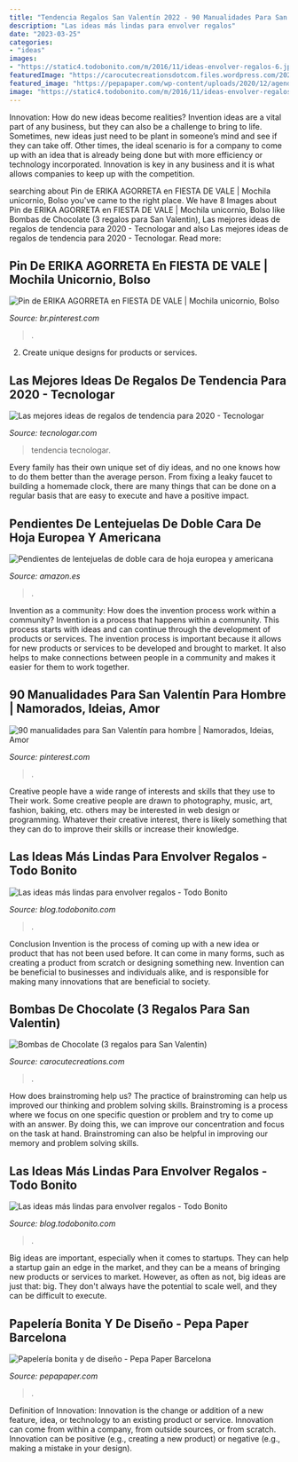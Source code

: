 ```yaml
---
title: "Tendencia Regalos San Valentín 2022 - 90 Manualidades Para San Valentín Para Hombre"
description: "Las ideas más lindas para envolver regalos"
date: "2023-03-25"
categories:
- "ideas"
images:
- "https://static4.todobonito.com/m/2016/11/ideas-envolver-regalos-6.jpg"
featuredImage: "https://carocutecreationsdotcom.files.wordpress.com/2021/06/c89a2-wp-16130699276647444766847011489684-e1623184131508.jpg?w=1200"
featured_image: "https://pepapaper.com/wp-content/uploads/2020/12/agendas-rifle-paper-co-1024x1024.jpg"
image: "https://static4.todobonito.com/m/2016/11/ideas-envolver-regalos-13.jpg"
---
```



Innovation: How do new ideas become realities?
Invention ideas are a vital part of any business, but they can also be a challenge to bring to life. Sometimes, new ideas just need to be plant in someone’s mind and see if they can take off. Other times, the ideal scenario is for a company to come up with an idea that is already being done but with more efficiency or technology incorporated. Innovation is key in any business and it is what allows companies to keep up with the competition.

	

		
searching about Pin de ERIKA AGORRETA en FIESTA DE VALE | Mochila unicornio, Bolso you've came to the right place. We have 8 Images about Pin de ERIKA AGORRETA en FIESTA DE VALE | Mochila unicornio, Bolso like Bombas de Chocolate (3 regalos para San Valentin), Las mejores ideas de regalos de tendencia para 2020 - Tecnologar and also Las mejores ideas de regalos de tendencia para 2020 - Tecnologar. Read more:
		
    
## Pin De ERIKA AGORRETA En FIESTA DE VALE | Mochila Unicornio, Bolso

<img loading=lazy src="https://i.pinimg.com/originals/72/df/cf/72dfcfb7aeac5f245d199b882fc05e5c.jpg" onerror="this.onerror=null;this.src='https://tse1.mm.bing.net/th?id=OIP.qg7Xo7Bh9mvqmXi91sNYjgHaGm&amp;pid=15.1';" alt="Pin de ERIKA AGORRETA en FIESTA DE VALE | Mochila unicornio, Bolso">

_Source: br.pinterest.com_

>. 

	

2. Create unique designs for products or services.

    
## Las Mejores Ideas De Regalos De Tendencia Para 2020 - Tecnologar

<img loading=lazy src="https://tecnologar.com/wp-content/uploads/gift-ideas-1200x628-1024x495.jpg" onerror="this.onerror=null;this.src='https://tse3.mm.bing.net/th?id=OIP.g_E-MgxBUL4SPv044UsXFAHaDl&amp;pid=15.1';" alt="Las mejores ideas de regalos de tendencia para 2020 - Tecnologar">

_Source: tecnologar.com_

>tendencia tecnologar. 

	

Every family has their own unique set of diy ideas, and no one knows how to do them better than the average person. From fixing a leaky faucet to building a homemade clock, there are many things that can be done on a regular basis that are easy to execute and have a positive impact.

    
## Pendientes De Lentejuelas De Doble Cara De Hoja Europea Y Americana

<img loading=lazy src="https://images-na.ssl-images-amazon.com/images/I/51LWd7qd0xL._AC_UY500_.jpg" onerror="this.onerror=null;this.src='https://tse3.mm.bing.net/th?id=OIP.nVxFEQPmUA2WWu4quypCpgAAAA&amp;pid=15.1';" alt="Pendientes de lentejuelas de doble cara de hoja europea y americana">

_Source: amazon.es_

>. 

	

Invention as a community: How does the invention process work within a community?
Invention is a process that happens within a community. This process starts with ideas and can continue through the development of products or services. The invention process is important because it allows for new products or services to be developed and brought to market. It also helps to make connections between people in a community and makes it easier for them to work together.

    
## 90 Manualidades Para San Valentín Para Hombre | Namorados, Ideias, Amor

<img loading=lazy src="https://i.pinimg.com/736x/f5/23/50/f52350103a402327e49b500e299b1691.jpg" onerror="this.onerror=null;this.src='https://tse3.mm.bing.net/th?id=OIP.BpOjUvLsGVg6ngGgyuBZVAHaFj&amp;pid=15.1';" alt="90 manualidades para San Valentín para hombre | Namorados, Ideias, Amor">

_Source: pinterest.com_

>. 

	

Creative people have a wide range of interests and skills that they use to Their work. Some creative people are drawn to photography, music, art, fashion, baking, etc. others may be interested in web design or programming. Whatever their creative interest, there is likely something that they can do to improve their skills or increase their knowledge.

    
## Las Ideas Más Lindas Para Envolver Regalos - Todo Bonito

<img loading=lazy src="https://static4.todobonito.com/m/2016/11/ideas-envolver-regalos-13.jpg" onerror="this.onerror=null;this.src='https://tse3.mm.bing.net/th?id=OIP.vYM8rZtu6-CMWW1IG00d9wHaNZ&amp;pid=15.1';" alt="Las ideas más lindas para envolver regalos - Todo Bonito">

_Source: blog.todobonito.com_

>. 

	

Conclusion
Invention is the process of coming up with a new idea or product that has not been used before. It can come in many forms, such as creating a product from scratch or designing something new. Invention can be beneficial to businesses and individuals alike, and is responsible for making many innovations that are beneficial to society.

    
## Bombas De Chocolate (3 Regalos Para San Valentin)

<img loading=lazy src="https://carocutecreationsdotcom.files.wordpress.com/2021/06/c89a2-wp-16130699276647444766847011489684-e1623184131508.jpg?w=1200" onerror="this.onerror=null;this.src='https://tse2.mm.bing.net/th?id=OIP.9RVpCEO_KisH6QAtmxwoMwHaEK&amp;pid=15.1';" alt="Bombas de Chocolate (3 regalos para San Valentin)">

_Source: carocutecreations.com_

>. 

	

How does brainstroming help us?
The practice of brainstroming can help us improved our thinking and problem solving skills. Brainstroming is a process where we focus on one specific question or problem and try to come up with an answer. By doing this, we can improve our concentration and focus on the task at hand. Brainstroming can also be helpful in improving our memory and problem solving skills.

    
## Las Ideas Más Lindas Para Envolver Regalos - Todo Bonito

<img loading=lazy src="https://static4.todobonito.com/m/2016/11/ideas-envolver-regalos-6.jpg" onerror="this.onerror=null;this.src='https://tse2.mm.bing.net/th?id=OIP.AOUd6SMcofGPGgSU63V3uQHaHE&amp;pid=15.1';" alt="Las ideas más lindas para envolver regalos - Todo Bonito">

_Source: blog.todobonito.com_

>. 

	

Big ideas are important, especially when it comes to startups. They can help a startup gain an edge in the market, and they can be a means of bringing new products or services to market. However, as often as not, big ideas are just that: big. They don't always have the potential to scale well, and they can be difficult to execute.

    
## Papelería Bonita Y De Diseño - Pepa Paper Barcelona

<img loading=lazy src="https://pepapaper.com/wp-content/uploads/2020/12/agendas-rifle-paper-co-1024x1024.jpg" onerror="this.onerror=null;this.src='https://tse1.mm.bing.net/th?id=OIP.CT2BofNqHYlKqn9ODLAfkgHaHa&amp;pid=15.1';" alt="Papelería bonita y de diseño - Pepa Paper Barcelona">

_Source: pepapaper.com_

>. 

	

Definition of Innovation:
Innovation is the change or addition of a new feature, idea, or technology to an existing product or service. Innovation can come from within a company, from outside sources, or from scratch. Innovation can be positive (e.g., creating a new product) or negative (e.g., making a mistake in your design).

